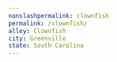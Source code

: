 ```yaml
---
﻿nonslashpermalink: clownfish
permalink: /clownfish/
alley: Clownfish
city: Greenville
state: South Carolina
---
```

